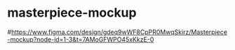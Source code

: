 # masterpiece-mockup
#https://www.figma.com/design/gdeq9wWF8CpPR0MwqSkirz/Masterpiece-mockup?node-id=1-3&t=7AMoGFWPO45xKkzE-0
